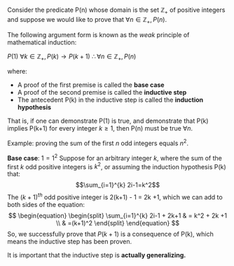Consider the predicate P(n) whose domain is the set $\mathbb{Z}_+$ of positive integers and suppose we would like to prove that $\forall n \in \mathbb{Z}_+, P(n)$. 

The following argument form is known as the *weak* principle of mathematical induction: 

$P(1)$
$\forall k \in \mathbb{Z}_+, P(k) \rightarrow P(k+1)$
$\therefore \forall n \in \mathbb{Z}_+, P(n)$ 

where: 
- A proof of the first premise is called the **base case**
- A proof of the second premise is called the **inductive step**
- The antecedent P(k) in the inductive step is called the **induction hypothesis**

That is, if one can demonstrate P(1) is true, and demonstrate that P(k) implies P(k+1) for every integer $k \geq 1$, then P(n) must be true $\forall n$. 

Example: proving the sum of the first $n$ odd integers equals $n^2$. 

**Base case**: $1 = 1^2$
Suppose for an arbitrary integer $k$, where the sum of the first $k$ odd positive integers is $k^2$, or assuming the induction hypothesis P(k) that: 
$$\sum_{i=1}^{k} 2i-1=k^2$$
The $(k+1)^{th}$ odd positive integer is 2(k+1) - 1 = 2k +1, which we can add to both sides of the equation: 
$$
\begin{equation}
\begin{split}
\sum_{i=1}^{k} 2i-1 + 2k+1 & = k^2 + 2k +1 \\
& =(k+1)^2
\end{split}
\end{equation}
$$
So, we successfully prove that $P(k+1)$ is a consequence of P(k), which means the inductive step has been proven.

It is important that the inductive step is **actually generalizing.**
